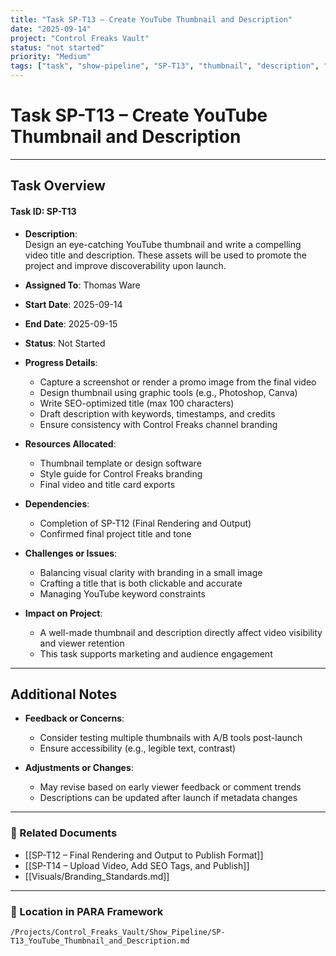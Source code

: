 ```yaml
---
title: "Task SP-T13 – Create YouTube Thumbnail and Description"
date: "2025-09-14"
project: "Control Freaks Vault"
status: "not started"
priority: "Medium"
tags: ["task", "show-pipeline", "SP-T13", "thumbnail", "description", "youtube"]
---
```


# Task SP-T13 – Create YouTube Thumbnail and Description

---

## Task Overview

#### Task ID: SP-T13

- **Description**:  
  Design an eye-catching YouTube thumbnail and write a compelling video title and description. These assets will be used to promote the project and improve discoverability upon launch.

- **Assigned To**: Thomas Ware

- **Start Date**: 2025-09-14  
- **End Date**: 2025-09-15

- **Status**: Not Started

- **Progress Details**:
  - Capture a screenshot or render a promo image from the final video  
  - Design thumbnail using graphic tools (e.g., Photoshop, Canva)  
  - Write SEO-optimized title (max 100 characters)  
  - Draft description with keywords, timestamps, and credits  
  - Ensure consistency with Control Freaks channel branding

- **Resources Allocated**:
  - Thumbnail template or design software  
  - Style guide for Control Freaks branding  
  - Final video and title card exports

- **Dependencies**:
  - Completion of SP-T12 (Final Rendering and Output)  
  - Confirmed final project title and tone

- **Challenges or Issues**:
  - Balancing visual clarity with branding in a small image  
  - Crafting a title that is both clickable and accurate  
  - Managing YouTube keyword constraints

- **Impact on Project**:
  - A well-made thumbnail and description directly affect video visibility and viewer retention  
  - This task supports marketing and audience engagement

---

## Additional Notes

- **Feedback or Concerns**:
  - Consider testing multiple thumbnails with A/B tools post-launch  
  - Ensure accessibility (e.g., legible text, contrast)

- **Adjustments or Changes**:
  - May revise based on early viewer feedback or comment trends  
  - Descriptions can be updated after launch if metadata changes

---

### 🔗 Related Documents

- [[SP-T12 – Final Rendering and Output to Publish Format]]  
- [[SP-T14 – Upload Video, Add SEO Tags, and Publish]]  
- [[Visuals/Branding_Standards.md]]

---

### 📁 Location in PARA Framework

`/Projects/Control_Freaks_Vault/Show_Pipeline/SP-T13_YouTube_Thumbnail_and_Description.md`
